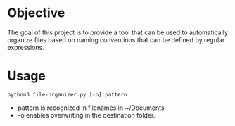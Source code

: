 # Objective
The goal of this project is to provide a tool that can be used to automatically organize
files based on naming conventions that can be defined by regular expressions.

# Usage
`python3 file-organizer.py [-o] pattern`
+ pattern is recognized in filenames in ~/Documents
+ -o enables overwriting in the destination folder.
